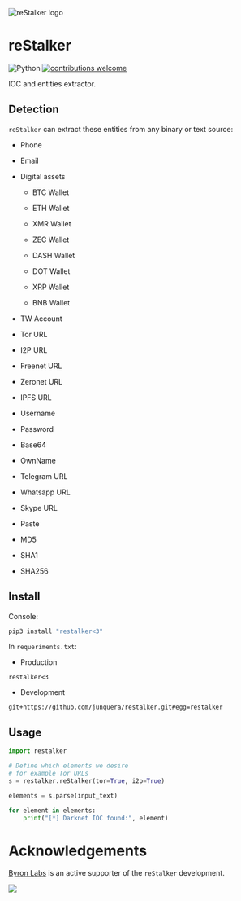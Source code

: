 ![reStalker logo](https://github.com/junquera/restalker/blob/develop/doc/img/icon.png?raw=true)

# reStalker

![Python](https://img.shields.io/badge/python-3670A0?style=for-the-badge&logo=python&logoColor=ffdd54)
[![contributions welcome](https://img.shields.io/badge/contributions-welcome-brightgreen.svg?style=flat)](https://github.com/dwyl/esta/issues)

IOC and entities extractor.

## Detection

`reStalker` can extract these entities from any binary or text source:

- Phone

- Email

- Digital assets

    - BTC Wallet

    - ETH Wallet

    - XMR Wallet

    - ZEC Wallet

    - DASH Wallet

    - DOT Wallet

    - XRP Wallet

    - BNB Wallet

- TW Account

- Tor URL

- I2P URL

- Freenet URL

- Zeronet URL

- IPFS URL

- Username

- Password

- Base64

- OwnName

- Telegram URL

- Whatsapp URL

- Skype URL

- Paste

- MD5

- SHA1

- SHA256

## Install

Console:

```sh
pip3 install "restalker<3"
```

In `requeriments.txt`:

* Production

```
restalker<3
```

* Development

```
git+https://github.com/junquera/restalker.git#egg=restalker
```

## Usage

```python
import restalker

# Define which elements we desire
# for example Tor URLs
s = restalker.reStalker(tor=True, i2p=True)

elements = s.parse(input_text)

for element in elements:
    print("[*] Darknet IOC found:", element)
```

# Acknowledgements

[Byron Labs](https://byronlabs.io/) is an active supporter of the `reStalker` development.

![](https://gitlab.com/junquera/restalker/-/raw/master/doc/img/byronlabs-300x142.png)
